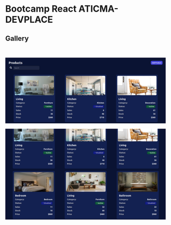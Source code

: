 # Bootcamp React ATICMA-DEVPLACE

## Gallery

<br>

![Gallery](screenshots/gallery_1.png "Gallery")

![Gallery](screenshots/gallery_2.png "Gallery")
